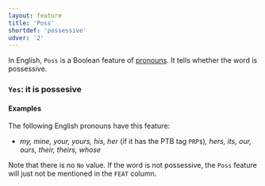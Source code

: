 ```yaml
---
layout: feature
title: 'Poss'
shortdef: 'possessive'
udver: '2'
---
```


In English, `Poss` is a Boolean feature of [pronouns](en-pos/PRON). It tells whether the word is possessive.

### <a name="Yes">`Yes`</a>: it is possesive

#### Examples

The following English pronouns have this feature:

* _my, mine, your, yours, his, her_ (if it has the PTB tag `PRP$`)_, hers, its, our, ours, their, theirs, whose_

Note that there is no `No` value. If the word is not possessive, the `Poss` feature will just not be mentioned in the `FEAT` column.
<!-- Interlanguage links updated St lis 3 20:58:28 CET 2021 -->
